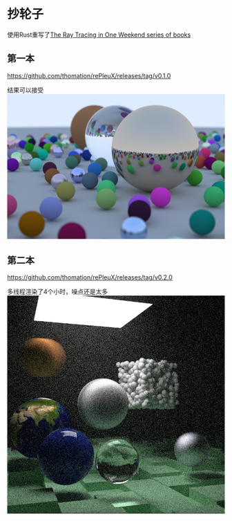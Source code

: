 # 抄轮子
使用Rust重写了[The Ray Tracing in One Weekend series of books](https://raytracing.github.io/)
## 第一本
https://github.com/thomation/rePleuX/releases/tag/v0.1.0

结果可以接受
![result](./result/v1_spp128.png)
## 第二本
https://github.com/thomation/rePleuX/releases/tag/v0.2.0

多线程渲染了4个小时，噪点还是太多
![result](./result/v2_spp128.png)
